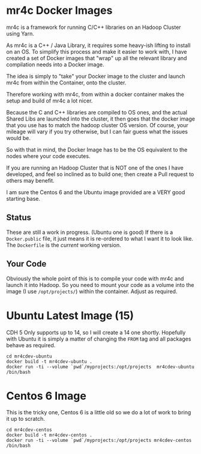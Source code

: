 # mr4c Docker Images

mr4c is a framework for running C/C++ libraries on an Hadoop Cluster using Yarn.

As mr4c is a C++ / Java Library, it requires some heavy-ish lifting to install on an OS. To simplify this process and make it easier to work with, I have created a set of Docker images that "wrap" up all the 
relevant library and compilation needs into a Docker image.

The idea is simply to "take" your Docker image to the cluster and launch mr4c from within the Container, onto the cluster.

Therefore working with mr4c, from within a docker container makes the setup and build of mr4c a lot nicer.

Because the C and C++ libraries are compiled to OS ones, and the actual Shared Libs are launched into the cluster, it then goes that the docker image that you use
has to match the hadoop cluster OS version. Of course, your mileage will vary if you try otherwise, but I can fair guess what the issues would be.

So with that in mind, the Docker Image has to be the OS equivalent to the nodes where your code executes.

If you are running an Hadoop Cluster that is NOT one of the ones I have developed, and feel so inclined as to build one; then create a Pull request to others may benefit.

I am sure the Centos 6 and the Ubuntu image provided are a VERY good starting base.

## Status

These are still a work in progress. (Ubuntu one is good)
If there is a ``Docker.public`` file, it just means it is re-ordered to what I want it to look like.
The ``Dockerfile`` is the _current_ working version.

## Your Code

Obviously the whole point of this is to compile your code with mr4c and launch it into Hadoop.
So you need to mount your code as a volume into the image (I use ``/opt/projects/``) within the container.
Adjust as required.

# Ubuntu Latest Image (15) 

CDH 5 Only supports up to 14, so I will create a 14 one shortly. Hopefully with Ubuntu it is simply a matter of changing the ``FROM`` tag and all packages behave as required.

```
cd mr4cdev-ubuntu
docker build -t mr4cdev-ubuntu .
docker run -ti --volume `pwd`/myprojects:/opt/projects  mr4cdev-ubuntu /bin/bash
```


# Centos 6 Image
This is the tricky one, Centos 6 is a little old so we do a lot of work to bring it up to scratch.

```
cd mr4cdev-centos
docker build -t mr4cdev-centos .
docker run -ti --volume `pwd`/myprojects:/opt/projects mr4cdev-centos /bin/bash
```

